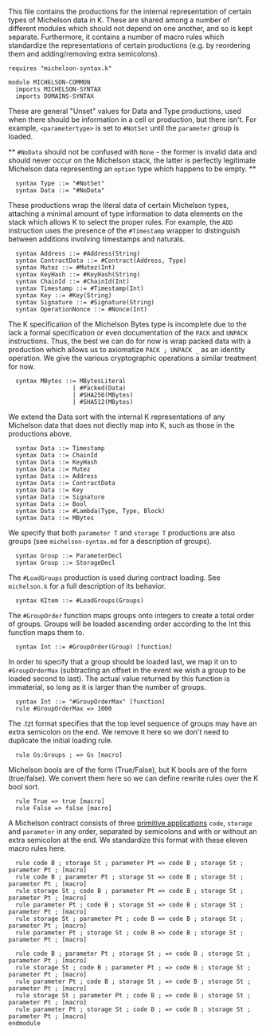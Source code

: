 This file contains the productions for the internal representation of certain types of Michelson  data in K.  These are shared among a number of different modules which should not depend on one another, and so is kept separate.  Furthermore, it contains a number of macro rules which standardize the representations of certain productions (e.g. by reordering them and adding/removing extra semicolons).

```k 
requires "michelson-syntax.k"

module MICHELSON-COMMON
  imports MICHELSON-SYNTAX
  imports DOMAINS-SYNTAX
```

These are general "Unset" values for Data and Type productions, used when there should be information in a cell or production, but there isn't.  For example, `<parametertype>` is set to `#NotSet` until the `parameter` group is loaded.

** `#NoData` should not be confused with `None` - the former is invalid data and should never occur on the Michelson stack, the latter is perfectly legitimate Michelson data representing an `option` type which happens to be empty.  **

```k
  syntax Type ::= "#NotSet"
  syntax Data ::= "#NoData"
```

These productions wrap the literal data of certain Michelson types, attaching a minimal amount of type information to data elements on the stack which allows K to select the proper rules.  For example, the `ADD` instruction uses the presence of the `#Timestamp` wrapper to distinguish between additions involving timestamps and naturals.

```k
  syntax Address ::= #Address(String)
  syntax ContractData ::= #Contract(Address, Type)
  syntax Mutez ::= #Mutez(Int)
  syntax KeyHash ::= #KeyHash(String)
  syntax ChainId ::= #ChainId(Int)
  syntax Timestamp ::= #Timestamp(Int) 
  syntax Key ::= #Key(String)
  syntax Signature ::= #Signature(String)
  syntax OperationNonce ::= #Nonce(Int)
```

The K specification of the Michelson Bytes type is incomplete due to the lack a formal specification or even documentation of the `PACK` and `UNPACK` instructions.  Thus, the best we can do for now is wrap packed data with a production which allows us to axiomatize `PACK ; UNPACK _` as an identity operation.  We give the various cryptographic operations a similar treatment for now.

```k
  syntax MBytes ::= MBytesLiteral 
                  | #Packed(Data)
                  | #SHA256(MBytes) 
                  | #SHA512(MBytes)
```

We extend the Data sort with the internal K representations of any Michelson data that does not diectly map into K, such as those in the productions above.

```k
  syntax Data ::= Timestamp 
  syntax Data ::= ChainId
  syntax Data ::= KeyHash
  syntax Data ::= Mutez
  syntax Data ::= Address
  syntax Data ::= ContractData
  syntax Data ::= Key
  syntax Data ::= Signature
  syntax Data ::= Bool
  syntax Data ::= #Lambda(Type, Type, Block)
  syntax Data ::= MBytes
```

We specify that both `parameter T` and `storage T` productions are also groups (see `michelson-syntax.md` for a description of groups).

```k
  syntax Group ::= ParameterDecl
  syntax Group ::= StorageDecl
```

The `#LoadGroups` production is used during contract loading.  See `michelson.k` for a full description of its behavior.

```k
  syntax KItem ::= #LoadGroups(Groups)
```

The `#GroupOrder` function maps groups onto integers to create a total order of groups.  Groups will be loaded ascending order according to the Int this function maps them to.

```k
  syntax Int ::= #GroupOrder(Group) [function]
```

In order to specify that a group should be loaded last, we map it on to `#GroupOrderMax` (subtracting an offset in the event we wish a group to be loaded second to last).  The actual value returned by this function is immaterial, so long as it is larger than the number of groups.

```k
  syntax Int ::= "#GroupOrderMax" [function]
  rule #GroupOrderMax => 1000
```

The .tzt format specifies that the top level sequence of groups may have an extra semicolon on the end.  We remove it here so we don't need to duplicate the initial loading rule.

```k
  rule Gs:Groups ; => Gs [macro]
```

Michelson bools are of the form (True/False), but K bools are of the form (true/false).  We convert them here so we can define rewrite rules over the K bool sort.

```k
  rule True => true [macro]
  rule False => false [macro]
```

A Michelson contract consists of three [primitive applications](https://tezos.gitlab.io/whitedoc/michelson.html#primitive-applications) `code`, `storage` and `parameter` in any order, separated by semicolons and with or without an extra semicolon at the end.  We standardize this format with these eleven macro rules here.

```k
  rule code B ; storage St ; parameter Pt => code B ; storage St ; parameter Pt ; [macro]
  rule code B ; parameter Pt ; storage St => code B ; storage St ; parameter Pt ; [macro]
  rule storage St ; code B ; parameter Pt => code B ; storage St ; parameter Pt ; [macro]
  rule parameter Pt ; code B ; storage St => code B ; storage St ; parameter Pt ; [macro]
  rule storage St ; parameter Pt ; code B => code B ; storage St ; parameter Pt ; [macro]
  rule parameter Pt ; storage St ; code B => code B ; storage St ; parameter Pt ; [macro]

  rule code B ; parameter Pt ; storage St ; => code B ; storage St ; parameter Pt ; [macro]
  rule storage St ; code B ; parameter Pt ; => code B ; storage St ; parameter Pt ; [macro]
  rule parameter Pt ; code B ; storage St ; => code B ; storage St ; parameter Pt ; [macro]
  rule storage St ; parameter Pt ; code B ; => code B ; storage St ; parameter Pt ; [macro]
  rule parameter Pt ; storage St ; code B ; => code B ; storage St ; parameter Pt ; [macro]
endmodule
```
